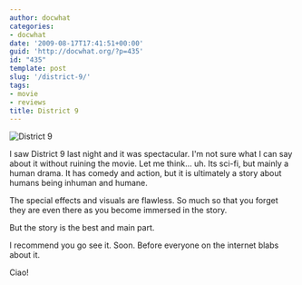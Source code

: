 ```yaml
---
author: docwhat
categories:
- docwhat
date: '2009-08-17T17:41:51+00:00'
guid: 'http://docwhat.org/?p=435'
id: "435"
template: post
slug: '/district-9/'
tags:
- movie
- reviews
title: District 9
---
```


![District
9](https://upload.wikimedia.org/wikipedia/en/d/d7/District_nine_ver2.jpg)

I saw District 9 last night and it was spectacular. I'm not sure what I can
say about it without ruining the movie. Let me think... uh. Its sci-fi, but
mainly a human drama. It has comedy and action, but it is ultimately a story
about humans being inhuman and humane.

The special effects and visuals are flawless. So much so that you forget they
are even there as you become immersed in the story.

But the story is the best and main part.

I recommend you go see it. Soon. Before everyone on the internet blabs about
it.

Ciao!
